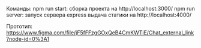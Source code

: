 Команды:
    npm run start: сборка проекта на http://localhost:3000/
    npm run server: запуск сервера express выдача статики на http://localhost:4000/

Прототип: https://www.figma.com/file/jF5fFFzgGOxQeB4CmKWTiE/Chat_external_link?node-id=0%3A1
